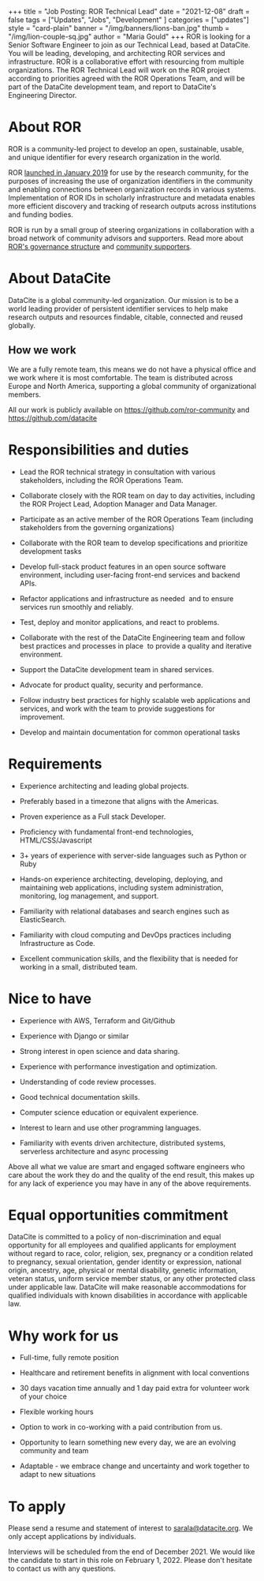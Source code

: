+++
title = "Job Posting: ROR Technical Lead"
date = "2021-12-08"
draft = false
tags = ["Updates", "Jobs", "Development" ]
categories = ["updates"]
style = "card-plain"
banner = "/img/banners/lions-ban.jpg"
thumb = "/img/lion-couple-sq.jpg"
author = "Maria Gould"
+++
ROR is looking for a Senior Software Engineer to join as our Technical Lead, based at DataCite. You will be leading, developing, and architecting ROR services and infrastructure. ROR is a collaborative effort with resourcing from multiple organizations. The ROR Technical Lead will work on the ROR project according to priorities agreed with the ROR Operations Team, and will be part of the DataCite development team, and report to DataCite's Engineering Director.

# About ROR
ROR is a community-led project to develop an open, sustainable, usable, and unique identifier for every research organization in the world.

ROR [launched in January 2019](https://ror.org/2019-02-10-announcing-first-ror-prototype) for use by the research community, for the purposes of increasing the use of organization identifiers in the community and enabling connections between organization records in various systems. Implementation of ROR IDs in scholarly infrastructure and metadata enables more efficient discovery and tracking of research outputs across institutions and funding bodies.

ROR is run by a small group of steering organizations in collaboration with a broad network of community advisors and supporters. Read more about [ROR's governance structure](https://ror.org/governance) and [community supporters](https://ror.org/supporters).

# About DataCite
DataCite is a global community-led organization. Our mission is to be a world leading provider of persistent identifier services to help make research outputs and resources findable, citable, connected and reused globally.

## How we work
We are a fully remote team, this means we do not have a physical office and we work where it is most comfortable. The team is distributed across Europe and North America, supporting a global community of organizational members.

All our work is publicly available on <https://github.com/ror-community> and <https://github.com/datacite>

# Responsibilities and duties

- Lead the ROR technical strategy in consultation with various stakeholders, including the ROR Operations Team.

- Collaborate closely with the ROR team on day to day activities, including the ROR Project Lead, Adoption Manager and Data Manager.

- Participate as an active member of the ROR Operations Team (including stakeholders from the governing organizations)

- Collaborate with the ROR team to develop specifications and prioritize development tasks

- Develop full-stack product features in an open source software environment, including user-facing front-end services and backend APIs.

- Refactor applications and infrastructure as needed  and to ensure services run smoothly and reliably.

- Test, deploy and monitor applications, and react to problems.

- Collaborate with the rest of the DataCite Engineering team and follow best practices and processes in place  to provide a quality and iterative environment.

- Support the DataCite development team in shared services.

- Advocate for product quality, security and performance.

- Follow industry best practices for highly scalable web applications and services, and work with the team to provide suggestions for improvement.

- Develop and maintain documentation for common operational tasks

# Requirements

- Experience architecting and leading global projects.

- Preferably based in a timezone that aligns with the Americas.

- Proven experience as a Full stack Developer.

- Proficiency with fundamental front-end technologies, HTML/CSS/Javascript

- 3+ years of experience with server-side languages such as Python or Ruby

- Hands-on experience architecting, developing, deploying, and maintaining web applications, including system administration, monitoring, log management, and support.

- Familiarity with relational databases and search engines such as ElasticSearch.

- Familiarity with cloud computing and DevOps practices including Infrastructure as Code. 

- Excellent communication skills, and the flexibility that is needed for working in a small, distributed team.

# Nice to have

- Experience with AWS, Terraform and Git/Github

- Experience with Django or similar

- Strong interest in open science and data sharing.

- Experience with performance investigation and optimization.

- Understanding of code review processes.

- Good technical documentation skills.

- Computer science education or equivalent experience.

- Interest to learn and use other programming languages.

- Familiarity with events driven architecture, distributed systems, serverless architecture and async processing

Above all what we value are smart and engaged software engineers who care about the work they do and the quality of the end result, this makes up for any lack of experience you may have in any of the above requirements.

# Equal opportunities commitment

DataCite is committed to a policy of non-discrimination and equal opportunity for all employees and qualified applicants for employment without regard to race, color, religion, sex, pregnancy or a condition related to pregnancy, sexual orientation, gender identity or expression, national origin, ancestry, age, physical or mental disability, genetic information, veteran status, uniform service member status, or any other protected class under applicable law. DataCite will make reasonable accommodations for qualified individuals with known disabilities in accordance with applicable law.

# Why work for us

- Full-time, fully remote position

- Healthcare and retirement benefits in alignment with local conventions

- 30 days vacation time annually and 1 day paid extra for volunteer work of your choice

- Flexible working hours

- Option to work in co-working with a paid contribution from us.

- Opportunity to learn something new every day, we are an evolving community and team

- Adaptable - we embrace change and uncertainty and work together to adapt to new situations

# To apply

Please send a resume and statement of interest to sarala@datacite.org. We only accept applications by individuals.

Interviews will be scheduled from the end of December 2021. We would like the candidate to start in this role on February 1, 2022. Please don't hesitate to contact us with any questions.
